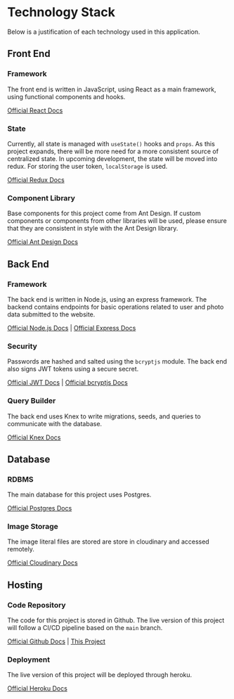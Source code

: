 # Technology Stack

Below is a justification of each technology used in this application.

## Front End

### Framework

The front end is written in JavaScript, using React as a main framework, using functional components and hooks. 

[Official React Docs](https://reactjs.org/)

### State

Currently, all state is managed with `useState()` hooks and `props`. As this project expands, there will be more need for a more consistent source of centralized 
state. In upcoming development, the state will be moved into redux. For storing the user token, `localStorage` is used. 

[Official Redux Docs](https://redux.js.org/)

### Component Library

Base components for this project come from Ant Design. If custom components or components from other libraries will be used, please ensure that they 
are consistent in style with the Ant Design library. 

[Official Ant Design Docs](https://ant.design/)

## Back End

### Framework

The back end is written in Node.js, using an express framework.  The backend contains endpoints for basic operations related to user and photo data submitted to the website.

[Official Node.js Docs](https://nodejs.org/en/docs/) | [Official Express Docs](https://expressjs.com/)

### Security

Passwords are hashed and salted using the `bcryptjs` module. The back end also signs JWT tokens using a secure secret.

[Official JWT Docs](https://jwt.io/) | [Official bcryptjs Docs](https://www.npmjs.com/package/bcrypt)

### Query Builder

The back end uses Knex to write migrations, seeds, and queries to communicate with the database.

[Official Knex Docs](http://knexjs.org/)

## Database

### RDBMS

The main database for this project uses Postgres.

[Official Postgres Docs](https://www.postgresql.org/)

### Image Storage

The image literal files are stored are store in cloudinary and accessed remotely.

[Official Cloudinary Docs](https://cloudinary.com/documentation)

## Hosting

### Code Repository

The code for this project is stored in Github. The live version of this project will follow a CI/CD pipeline based on the `main` branch.

[Official Github Docs](https://docs.github.com/en) | [This Project](https://github.com/danielprue/image-repository)

### Deployment

The live version of this project will be deployed through heroku. 

[Official Heroku Docs](https://devcenter.heroku.com/categories/reference)

